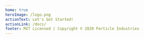 ```yaml
---
home: true
heroImage: /logo.png
actionText: Let's Get Started!
actionLink: /docs/
footer: MIT Licensed | Copyright © 2020 Particle Industries
---
```

